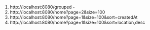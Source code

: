 1. http://localhost:8080/grouped - 
2. http://localhost:8080/home?page=2&size=100
3. http://localhost:8080/home?page=1&size=100&sort=createdAt
4. http://localhost:8080/home?page=1&size=100&sort=location,desc